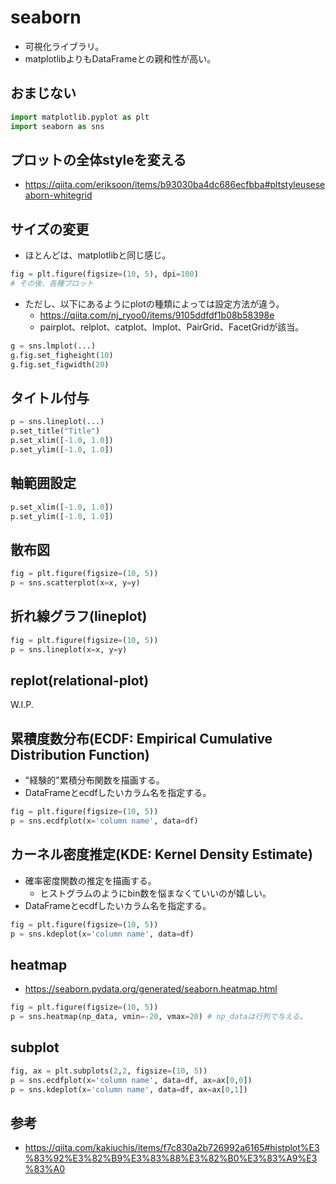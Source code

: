 # seaborn

- 可視化ライブラリ。
- matplotlibよりもDataFrameとの親和性が高い。

## おまじない
```py
import matplotlib.pyplot as plt
import seaborn as sns
```

## プロットの全体styleを変える

- https://qiita.com/eriksoon/items/b93030ba4dc686ecfbba#pltstyleuseseaborn-whitegrid

## サイズの変更

- ほとんどは、matplotlibと同じ感じ。
```py
fig = plt.figure(figsize=(10, 5), dpi=100)
# その後、各種プロット
```

- ただし、以下にあるようにplotの種類によっては設定方法が違う。
  - https://qiita.com/nj_ryoo0/items/9105ddfdf1b08b58398e
  - pairplot、relplot、catplot、lmplot、PairGrid、FacetGridが該当。
```py
g = sns.lmplot(...)
g.fig.set_figheight(10)
g.fig.set_figwidth(20)
```

## タイトル付与

```py
p = sns.lineplot(...)
p.set_title("Title")
p.set_xlim([-1.0, 1.0])
p.set_ylim([-1.0, 1.0])
```

## 軸範囲設定

```py
p.set_xlim([-1.0, 1.0])
p.set_ylim([-1.0, 1.0])
```

## 散布図
```py
fig = plt.figure(figsize=(10, 5))
p = sns.scatterplot(x=x, y=y)
```

## 折れ線グラフ(lineplot)

```py
fig = plt.figure(figsize=(10, 5))
p = sns.lineplot(x=x, y=y)
```

## replot(relational-plot)
W.I.P.

## 累積度数分布(ECDF: Empirical Cumulative Distribution Function)
- "経験的"累積分布関数を描画する。
- DataFrameとecdfしたいカラム名を指定する。
```py
fig = plt.figure(figsize=(10, 5))
p = sns.ecdfplot(x='column name', data=df)
```

## カーネル密度推定(KDE: Kernel Density Estimate)
- 確率密度関数の推定を描画する。
  - ヒストグラムのようにbin数を悩まなくていいのが嬉しい。
- DataFrameとecdfしたいカラム名を指定する。
```py
fig = plt.figure(figsize=(10, 5))
p = sns.kdeplot(x='column name', data=df)
```

## heatmap
- https://seaborn.pydata.org/generated/seaborn.heatmap.html
```py
fig = plt.figure(figsize=(10, 5))
p = sns.heatmap(np_data, vmin=-20, vmax=20) # np_dataは行列で与える。
```

## subplot

```py
fig, ax = plt.subplots(2,2, figsize=(10, 5))
p = sns.ecdfplot(x='column name', data=df, ax=ax[0,0])
p = sns.kdeplot(x='column name', data=df, ax=ax[0,1])
```

## 参考
- https://qiita.com/kakiuchis/items/f7c830a2b726992a6165#histplot%E3%83%92%E3%82%B9%E3%83%88%E3%82%B0%E3%83%A9%E3%83%A0